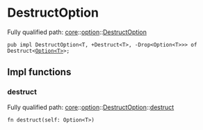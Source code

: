 # DestructOption

Fully qualified path: [core](./core.md)::[option](./core-option.md)::[DestructOption](./core-option-DestructOption.md)

<pre><code class="language-cairo">pub impl DestructOption&lt;T, +Destruct&lt;T&gt;, -Drop&lt;Option&lt;T&gt;&gt;&gt; of Destruct&lt;<a href="core-option-Option.html">Option&lt;T&gt;</a>&gt;;</code></pre>

## Impl functions

### destruct

Fully qualified path: [core](./core.md)::[option](./core-option.md)::[DestructOption](./core-option-DestructOption.md)::[destruct](./core-option-DestructOption.md#destruct)

<pre><code class="language-cairo">fn destruct(self: Option&lt;T&gt;)</code></pre>


